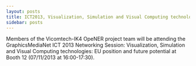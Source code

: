 ```yaml
---
layout: posts
title: ICT2013, Visualization, Simulation and Visual Computing technologies, EU position and future potential
sidebar: posts
---
```

Members of the Vicomtech-IK4 OpeNER project team will be attending the GraphicsMediaNet ICT 2013 Networking Session: Visualization, Simulation and Visual Computing technologies: EU position and future potential at Booth 12 (07/11/2013 at 16:00-17:30).